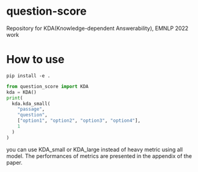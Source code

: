 # question-score
Repository for KDA(Knowledge-dependent Answerability), EMNLP 2022 work

# How to use

```
pip install -e .
```

```python
from question_score import KDA
kda = KDA()
print(
  kda.kda_small(
    "passage",
    "question",
    ["option1", "option2", "option3", "option4"],
    1
  )
)
```
you can use KDA_small or KDA_large instead of heavy metric using all model. The performances of metrics are presented in the appendix of the paper.
